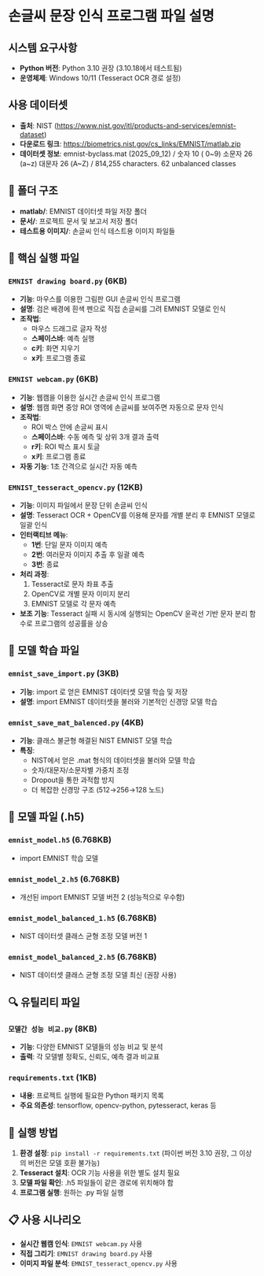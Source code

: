 # 손글씨 문장 인식 프로그램 파일 설명

## 시스템 요구사항
- **Python 버전**: Python 3.10 권장 (3.10.18에서 테스트됨)
- **운영체제**: Windows 10/11 (Tesseract OCR 경로 설정)

## 사용 데이터셋
- **출처**: NIST (https://www.nist.gov/itl/products-and-services/emnist-dataset)
- **다운로드 링크**: https://biometrics.nist.gov/cs_links/EMNIST/matlab.zip
- **데이터셋 정보**: emnist-byclass.mat (2025_09_12) / 숫자 10 ( 0~9) 소문자 26 (a~z) 대문자 26 (A~Z) / 814,255 characters. 62 unbalanced classes

## 📁 폴더 구조
- **matlab/**: EMNIST 데이터셋 파일 저장 폴더
- **문서/**: 프로젝트 문서 및 보고서 저장 폴더
- **테스트용 이미지/**: 손글씨 인식 테스트용 이미지 파일들

## 🔧 핵심 실행 파일

### `EMNIST drawing board.py` (6KB)
- **기능**: 마우스를 이용한 그림판 GUI 손글씨 인식 프로그램
- **설명**: 검은 배경에 흰색 펜으로 직접 손글씨를 그려 EMNIST 모델로 인식
- **조작법**: 
  - 마우스 드래그로 글자 작성
  - **스페이스바**: 예측 실행
  - **c키**: 화면 지우기
  - **x키**: 프로그램 종료

### `EMNIST webcam.py` (6KB)  
- **기능**: 웹캠을 이용한 실시간 손글씨 인식 프로그램
- **설명**: 웹캠 화면 중앙 ROI 영역에 손글씨를 보여주면 자동으로 문자 인식
- **조작법**: 
  - ROI 박스 안에 손글씨 표시
  - **스페이스바**: 수동 예측 및 상위 3개 결과 출력
  - **r키**: ROI 박스 표시 토글
  - **x키**: 프로그램 종료
- **자동 기능**: 1초 간격으로 실시간 자동 예측

### `EMNIST_tesseract_opencv.py` (12KB)
- **기능**: 이미지 파일에서 문장 단위 손글씨 인식
- **설명**: Tesseract OCR + OpenCV를 이용해 문자를 개별 분리 후 EMNIST 모델로 일괄 인식
- **인터랙티브 메뉴**:
  - **1번**: 단일 문자 이미지 예측
  - **2번**: 여러문자 이미지 추출 후 일괄 예측
  - **3번**: 종료
- **처리 과정**:
  1. Tesseract로 문자 좌표 추출
  2. OpenCV로 개별 문자 이미지 분리
  3. EMNIST 모델로 각 문자 예측
- **보조 기능**: Tesseract 실패 시 동시에 실행되는 OpenCV 윤곽선 기반 문자 분리 함수로 프로그램의 성공률을 상승 

## 🤖 모델 학습 파일

### `emnist_save_import.py` (3KB)
- **기능**: import 로 얻은 EMNIST 데이터셋 모델 학습 및 저장
- **설명**: import EMNIST 데이터셋을 불러와 기본적인 신경망 모델 학습

### `emnist_save_mat_balenced.py` (4KB)
- **기능**: 클래스 불균형 해결된 NIST EMNIST 모델 학습
- **특징**: 
  - NIST에서 얻은 .mat 형식의 데이터셋을 불러와 모델 학습 
  - 숫자/대문자/소문자별 가중치 조정
  - Dropout을 통한 과적합 방지
  - 더 복잡한 신경망 구조 (512→256→128 노드)

## 📄 모델 파일 (.h5)

### `emnist_model.h5` (6.768KB)
- import EMNIST 학습 모델

### `emnist_model_2.h5` (6.768KB)  
- 개선된 import EMNIST 모델 버전 2 (성능적으로 우수함)

### `emnist_model_balanced_1.h5` (6.768KB)
- NIST 데이터셋 클래스 균형 조정 모델 버전 1

### `emnist_model_balanced_2.h5` (6.768KB)
- NIST 데이터셋 클래스 균형 조정 모델 최신 (권장 사용)

## 🔍 유틸리티 파일

### `모델간 성능 비교.py` (8KB)
- **기능**: 다양한 EMNIST 모델들의 성능 비교 및 분석
- **출력**: 각 모델별 정확도, 신뢰도, 예측 결과 비교표

### `requirements.txt` (1KB)
- **내용**: 프로젝트 실행에 필요한 Python 패키지 목록
- **주요 의존성**: tensorflow, opencv-python, pytesseract, keras 등

## 🚀 실행 방법

1. **환경 설정**: `pip install -r requirements.txt` (파이썬 버전 3.10 권장, 그 이상의 버전은 모델 호환 불가능)
2. **Tesseract 설치**: OCR 기능 사용을 위한 별도 설치 필요
3. **모델 파일 확인**: .h5 파일들이 같은 경로에 위치해야 함
4. **프로그램 실행**: 원하는 .py 파일 실행

## 📋 사용 시나리오

- **실시간 웹캠 인식**: `EMNIST webcam.py` 사용
- **직접 그리기**: `EMNIST drawing board.py` 사용  
- **이미지 파일 분석**: `EMNIST_tesseract_opencv.py` 사용
